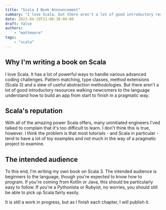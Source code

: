 ```yaml
---
title: "Scala 3 Book Announcement"
summary: "I love Scala, but there aren't a lot of good introductory resources for newcomers to the language. So I'm writing a book, focused on pragmatic solutions to real problems."
date: 2023-04-29T21:00:38-04:00
draft: false
authors:
    - "mattmoore"
tags:
    - "scala"
---
```


## Why I'm writing a book on Scala

I love Scala. It has a lot of powerful ways to handle various advanced coding challenges. Pattern matching, type classes, method extensions (Scala 3) and a slew of useful abstraction methodologies. But there aren't a lot of good introductory resources walking newcomers to the language understand how to build an app from start to finish in a pragmatic way.

## Scala's reputation

With all of the amazing power Scala offers, many uninitiated engineers I'ved talked to complain that it's too difficult to learn. I don't think this is true, however. I think the problem is that most tutorials - and Scala in particular - tend to have a lot of toy examples and not much in the way of a pragmatic project to examine.

## The intended audience

To this end, I'm writing my own book on Scala 3. The intended audience is beginners to the language, though you're expected to know how to program. If you're coming from Kotlin or Java, this should be particularly easy to follow. If you're a Pythonista or Rubyist, no worries, you should still be able to pick up Scala fairly easily.

It is still a work in progress, but as I finish each chapter, I will publish it.
